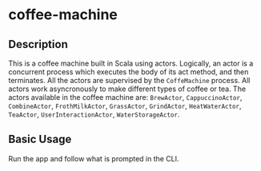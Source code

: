 # coffee-machine

## Description

This is a coffee machine built in Scala using actors. Logically, an actor is a concurrent process which executes the body of its act method, and then terminates. All the actors are supervised by the `CoffeMachine` process. All actors work asyncronously to make different types of coffee or tea.
The actors available in the coffee machine are: `BrewActor`, `CappuccinoActor`, `CombineActor`, `FrothMilkActor`, `GrassActor`, `GrindActor`, `HeatWaterActor`, `TeaActor`, `UserInteractionActor`, `WaterStorageActor`.

## Basic Usage
Run the app and follow what is prompted in the CLI.
